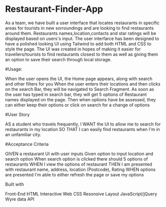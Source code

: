 # Restaurant-Finder-App
As a team, we have built a user interface that locates restaurants in specific areas for tourists in new sorroundings and are looking to find restaurants around them. Restaurants names,location,contacts and star ratings will be displayed based on users's input.
The user interfarce has been designed to have a polished looking UI using Tailwind to add both HTML and CSS to style the page.
The UI was created in hopes of making it easier for travellers/tourists to find restaurants closest to them as well as giving them an option to save their search through local storage.


#Usage:

When the user opens the UI, the Home page appears, along with search and other filters for you
When the user enters their locations and then clicks on the search Bar, they will be navigated to Search Fragment. As soon as the user has typed in search bar, they will get 5 options of Restaurant names displayed on the page.
Then when options have be assessed, they can either keep their options or click on search for a change of options

 #User Story
 
AS a student who travels frequently,
I WANT the UI to allow me to search for restaurants in my location
SO THAT I can easily find restaurants when I'm in an unfamiliar city.

 #Acceptance Criteria
 
GIVEN a restaurant UI with user inputs
Given option to input location and search option
When search option is clicked there should 5 options of restaurants
WHEN I view the options of restaurant
THEN I am presented with restaurant name, address, location (Postcode), Rating
WHEN options are presented I'm able to either refresh the page or save my options

 Built with

Front-End
HTML
Interactive Web
CSS
Resonsive Layout
JavaScript/jQuery
Wyre data API

